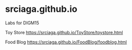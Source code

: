 # srciaga.github.io
Labs for DIGM15

Toy Store
https://srciaga.github.io/ToyStore/toystore.html

Food Blog
https://srciaga.github.io/FoodBlog/foodblog.html
